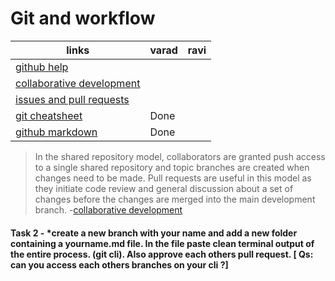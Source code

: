 # Git and workflow

|links|varad|ravi|
|---|---|---|
[github help](https://help.github.com/)||
[collaborative development](https://help.github.com/articles/about-collaborative-development-models/)||
[issues and pull requests](https://help.github.com/categories/collaborating-with-issues-and-pull-requests/)||
[git cheatsheet](https://services.github.com/on-demand/downloads/github-git-cheat-sheet.pdf)|Done|
[github markdown](https://guides.github.com/features/mastering-markdown/)|Done| 

> In the shared repository model, collaborators are granted push access to a single shared repository and topic branches are created when changes need to be made. Pull requests are useful in this model as they initiate code review and general discussion about a set of changes before the changes are merged into the main development branch. -[collaborative development](https://help.github.com/articles/about-collaborative-development-models/)

#### Task 2 - *create a new branch with your name and add a new folder containing a yourname.md file. In the file paste clean terminal output of the entire process. (git cli). Also approve each others pull request. [ Qs: can you access each others branches on your cli ?]



